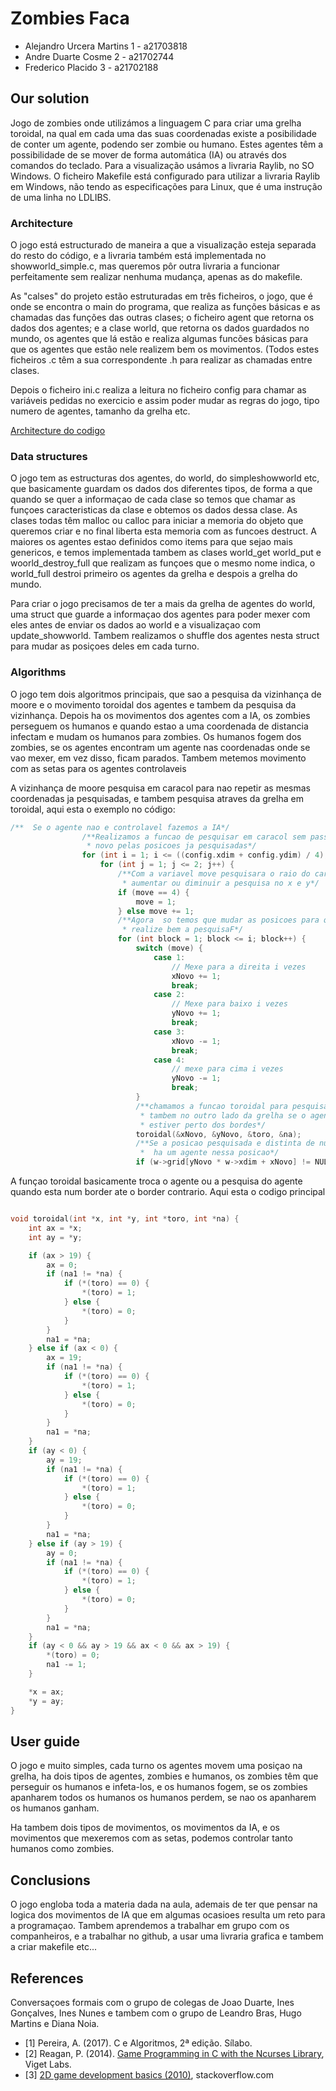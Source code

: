 ﻿# Zombies Faca

* Alejandro Urcera Martins 1 - a21703818
* Andre Duarte Cosme  2 - a21702744
* Frederico Placido 3 - a21702188

## Our solution

Jogo de zombies onde utilizámos a linguagem C para criar uma grelha toroidal, na qual em cada uma das suas coordenadas existe a posibilidade de conter um agente, podendo ser zombie ou humano. Estes agentes têm a possibilidade de se mover de forma automática (IA) ou através dos comandos do teclado. 
Para a visualização usámos a livraria Raylib, no SO Windows.
O ficheiro Makefile está configurado para utilizar a livraria Raylib em Windows, não tendo as especificações para Linux, que é uma instrução de uma linha no LDLIBS. 


### Architecture

O jogo está estructurado de maneira a que a visualização esteja separada do resto do código, e a livraria também está implementada no showworld_simple.c, mas queremos pôr outra livraria a funcionar perfeitamente sem realizar nenhuma mudança, apenas as do makefile.

As "calses" do projeto estão estruturadas em três ficheiros, o jogo, que é onde se encontra o main do programa, que realiza as funções básicas e as chamadas das funções das outras clases; o ficheiro agent que retorna os dados dos agentes; e a clase world, que retorna os dados guardados no mundo, os agentes que lá estão e realiza algumas funcões básicas para que os agentes que estão nele realizem bem os movimentos. (Todos estes ficheiros .c têm a sua correspondente .h para realizar as chamadas entre clases.

Depois o ficheiro ini.c realiza a  leitura no ficheiro config para chamar as variáveis pedidas no exercicio e assim poder mudar as regras do jogo, tipo numero de agentes, tamanho da grelha etc.

[Architecture do codigo](JOGO.svg "Architecture do codigo")

### Data structures

O jogo tem as estructuras dos agentes, do world, do simpleshowworld etc, que basicamente guardam os dados dos diferentes tipos, de forma a que quando se quer a informaçao de cada clase so temos que chamar as funçoes caracteristicas da clase e obtemos os dados dessa clase. 
As clases todas têm malloc ou calloc para iniciar a memoria do objeto que queremos criar e no final liberta esta memoria com as funcoes destruct. A maiores os agentes estao definidos como items para que sejao mais genericos, e temos implementada tambem as clases world_get world_put e woorld_destroy_full que realizam as funçoes que o mesmo nome indica, o world_full destroi primeiro os agentes da grelha e despois a grelha do mundo.

Para criar o jogo precisamos de ter a mais da grelha de agentes do world, uma struct que guarde a informaçao dos agentes para poder mexer com eles antes de enviar os dados ao world e a visualizaçao com update_showworld. Tambem realizamos o shuffle dos agentes nesta struct para mudar as posiçoes deles em cada turno.

### Algorithms

O jogo tem dois algoritmos principais, que sao a pesquisa da vizinhança de moore e o movimento toroidal dos agentes e tambem da pesquisa da vizinhança. Depois ha os movimentos dos agentes com a IA, os zombies perseguem os humanos e quando estao a uma  coordenada de distancia infectam e mudam os humanos para zombies. Os humanos fogem dos zombies, se os agentes encontram um agente nas coordenadas onde se vao mexer, em vez disso, ficam parados.
Tambem metemos movimento com as setas para os agentes controlaveis

A vizinhança de moore pesquisa em caracol para nao repetir as mesmas coordenadas ja pesquisadas, e tambem pesquisa atraves da grelha em toroidal, aqui esta o exemplo no código:

```c
/**  Se o agente nao e controlavel fazemos a IA*/
                /**Realizamos a funcao de pesquisar em caracol sem passar de 
                 * novo pelas posicoes ja pesquisadas*/
                for (int i = 1; i <= ((config.xdim + config.ydim) / 4); i++) {
                    for (int j = 1; j <= 2; j++) {
                        /**Com a variavel move pesquisara o raio do caracol para 
                         * aumentar ou diminuir a pesquisa no x e y*/
                        if (move == 4) {
                            move = 1;
                        } else move += 1;
                        /**Agora  so temos que mudar as posicoes para que 
                         * realize bem a pesquisaF*/
                        for (int block = 1; block <= i; block++) {
                            switch (move) {
                                case 1:
                                    // Mexe para a direita i vezes
                                    xNovo += 1;
                                    break;
                                case 2:
                                    // Mexe para baixo i vezes
                                    yNovo += 1;
                                    break;
                                case 3:
                                    xNovo -= 1;
                                    break;
                                case 4:
                                    // mexe para cima i vezes
                                    yNovo -= 1;
                                    break;
                            }
                            /**chamamos a funcao toroidal para pesquisar 
                             * tambem no outro lado da grelha se o agente
                             * estiver perto dos bordes*/
                            toroidal(&xNovo, &yNovo, &toro, &na);
                            /**Se a posicao pesquisada e distinta de null e que
                             *  ha um agente nessa posicao*/
                            if (w->grid[yNovo * w->xdim + xNovo] != NULL) {

```

A funçao toroidal basicamente troca o agente ou a pesquisa do agente quando esta num border ate o border contrario. Aqui esta o codigo principal
```c

void toroidal(int *x, int *y, int *toro, int *na) {
    int ax = *x;
    int ay = *y;

    if (ax > 19) {
        ax = 0;
        if (na1 != *na) {
            if (*(toro) == 0) {
                *(toro) = 1;
            } else {
                *(toro) = 0;
            }
        }
        na1 = *na;
    } else if (ax < 0) {
        ax = 19;
        if (na1 != *na) {
            if (*(toro) == 0) {
                *(toro) = 1;
            } else {
                *(toro) = 0;
            }
        }
        na1 = *na;
    }
    if (ay < 0) {
        ay = 19;
        if (na1 != *na) {
            if (*(toro) == 0) {
                *(toro) = 1;
            } else {
                *(toro) = 0;
            }
        }
        na1 = *na;
    } else if (ay > 19) {
        ay = 0;
        if (na1 != *na) {
            if (*(toro) == 0) {
                *(toro) = 1;
            } else {
                *(toro) = 0;
            }
        }
        na1 = *na;
    }
    if (ay < 0 && ay > 19 && ax < 0 && ax > 19) {
        *(toro) = 0;
        na1 -= 1;
    }

    *x = ax;
    *y = ay;
}

```

## User guide

O jogo e muito simples, cada turno os agentes movem uma posiçao na grelha, ha dois tipos de agentes, zombies e humanos, os zombies têm que perseguir os humanos e infeta-los, e os humanos fogem, se os zombies apanharem todos os humanos os humanos perdem, se nao os apanharem os humanos ganham.

Ha tambem dois tipos de movimentos, os movimentos da IA, e os movimentos que mexeremos com as setas, podemos controlar tanto humanos como zombies.

## Conclusions

O jogo engloba toda a materia dada na aula, ademais de ter que pensar na logica dos movimentos de IA que em algumas ocasioes resulta um reto para a programaçao. Tambem aprendemos a trabalhar em grupo com os companheiros, e a trabalhar no github, a usar uma livraria grafica e tambem a criar makefile etc... 

## References

Conversaçoes formais com o grupo de colegas de Joao Duarte, Ines Gonçalves, Ines Nunes e tambem com o grupo de Leandro Bras, Hugo Martins e Diana Noia.

* <a name="ref1">\[1\]</a> Pereira, A. (2017). C e Algoritmos, 2ª edição. Sílabo.
* <a name="ref2">\[2\]</a> Reagan, P. (2014). [Game Programming in C with the
Ncurses Library](https://www.viget.com/articles/game-programming-in-c-with-the-ncurses-library),
Viget Labs.
* <a name="ref3">\[3\]</a> [2D game development basics (2010)](https://stackoverflow.com/questions/3144399/2d-game-development-basics),
stackoverflow.com

